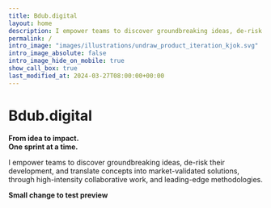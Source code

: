 ```yaml
---
title: Bdub.digital
layout: home
description: I empower teams to discover groundbreaking ideas, de-risk their development, and translate concepts into market-validated solutions, through high-intensity collaborative work, and leading-edge methodologies.
permalink: /
intro_image: "images/illustrations/undraw_product_iteration_kjok.svg"
intro_image_absolute: false
intro_image_hide_on_mobile: true
show_call_box: true
last_modified_at: 2024-03-27T08:00:00+00:00
---
```


# Bdub.digital
**From idea to impact.**\
**One sprint at a time.**

I empower teams to discover groundbreaking ideas, de-risk their development, and translate concepts into market-validated solutions, through high-intensity collaborative work, and leading-edge methodologies.

**Small change to test preview**